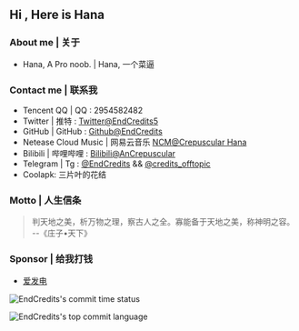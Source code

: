 ## Hi , Here is Hana

### About me | 关于

- Hana, A Pro noob. | Hana, 一个菜逼 

### Contact me | 联系我

- Tencent QQ | QQ : 2954582482
- Twitter | 推特 : [Twitter@EndCredits5](https://twitter.com/EndCredits5)
- GitHub | GitHub : [Github@EndCredits](https://github.com/EndCredits)
- Netease Cloud Music | 网易云音乐 [NCM@Crepuscular Hana](https://music.163.com/#/user/home?id=636398348)
- Bilibili | 哔哩哔哩 : [Bilibili@AnCrepuscular](https://space.bilibili.com/244746008)
- Telegram | Tg : [@EndCredits](https://t.me/EndCredits) && [@credits_offtopic](https://t.me/credits_offtopic)
- Coolapk: 三片叶的花结

### Motto | 人生信条

> 判天地之美，析万物之理，察古人之全。寡能备于天地之美，称神明之容。 --《庄子•天下》

### Sponsor | 给我打钱

 - [爱发电](https://afdian.com/a/credits_dev)
<!--
**EndCredits/EndCredits** is a ✨ _special_ ✨ repository because its `README.md` (this file) appears on your GitHub profile.

Here are some ideas to get you started:

- 🔭 I’m currently working on ...
- 🌱 I’m currently learning ...
- 👯 I’m looking to collaborate on ...
- 🤔 I’m looking for help with ...
- 💬 Ask me about ...
- 📫 How to reach me: ...
- 😄 Pronouns: ...
- ⚡ Fun fact: ...
-->

![EndCredits's commit time status](http://github-profile-summary-cards.vercel.app/api/cards/productive-time?username=EndCredits&theme=transparent&utcOffset=+8)

![EndCredits's top commit language](http://github-profile-summary-cards.vercel.app/api/cards/most-commit-language?username=EndCredits&theme=transparent)
